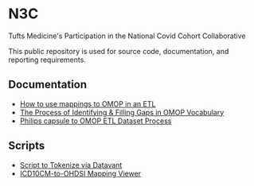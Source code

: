 # N3C

Tufts Medicine's Participation in the National Covid Cohort Collaborative

This public repository is used for source code, documentation, and reporting requirements.

## Documentation

- [How to use mappings to OMOP in an ETL](docs/how-to-use-mappings-in-an-ETL.md)
- [The Process of Identifying & Filling Gaps in OMOP Vocabulary](main/docs/the-process-of-identifying-and-filling-gaps-in-omop-vocabulary.md)
- [Philips capsule to OMOP ETL Dataset Process](docs/TMCCapsulToOMOPProcess.docx)

## Scripts

- [Script to Tokenize via Datavant](scripts/createDatavantInput.R)
- [ICD10CM-to-OHDSI Mapping Viewer](scripts/Jupyter/icd10cm-to-ohdsi-mapping-viewer.ipynb)
